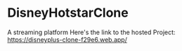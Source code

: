 # DisneyHotstarClone
A streaming platform
Here's the link to the hosted Project: https://disneyplus-clone-f29e6.web.app/


